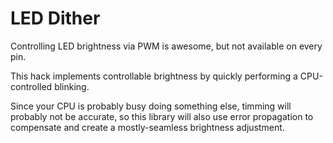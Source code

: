 LED Dither
==========

Controlling LED brightness via PWM is awesome, but not available on every pin.

This hack implements controllable brightness by quickly performing a CPU-controlled blinking.

Since your CPU is probably busy doing something else, timming will probably not be accurate,
so this library will also use error propagation to compensate and create a mostly-seamless brightness adjustment.
